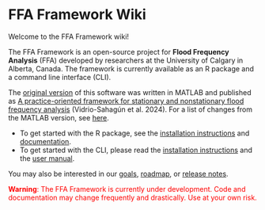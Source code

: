 # FFA Framework Wiki

Welcome to the FFA Framework wiki!

The FFA Framework is an open-source project for **Flood Frequency Analysis** (FFA) developed by researchers at the University of Calgary in Alberta, Canada.
The framework is currently available as an R package and a command line interface (CLI).

The [original version](https://zenodo.org/records/8012096) of this software was written in MATLAB and published as [A practice-oriented framework for stationary and nonstationary flood frequency analysis](https://doi.org/10.1016/j.envsoft.2024.105940) (Vidrio-Sahagún et al. 2024). For a list of changes from the MATLAB version, see [here](matlab.md).

- To get started with the R package, see the [installation instructions](r-installation.md) and [documentation](r-documentation.pdf).
- To get started with the CLI, please read the [installation instructions](cli-installation.md) and the [user manual](cli-manual.md).

You may also be interested in our [goals](goals.md), [roadmap](roadmap.md), or [release notes](changelog.md).

<div style="color: red;"><b>Warning</b>: The FFA Framework is currently under development. Code and documentation may change frequently and drastically. Use at your own risk.</div> 
